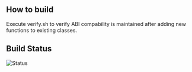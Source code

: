 ## How to build

Execute verify.sh to verify ABI compability is maintained after adding new functions to existing classes.

## Build Status

![Status](https://travis-ci.org/lizhanhui/test_abi.svg?branch=master)

